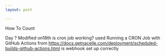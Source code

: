 ```yaml
---
layout: post

---
```


How To Count

Day ?
Modified on18th
is cron job working?
used Running a CRON Job with GitHub Actions from https://docs.getnacelle.com/deployment/scheduled-builds-github-actions.html
is webhook set up correctly
